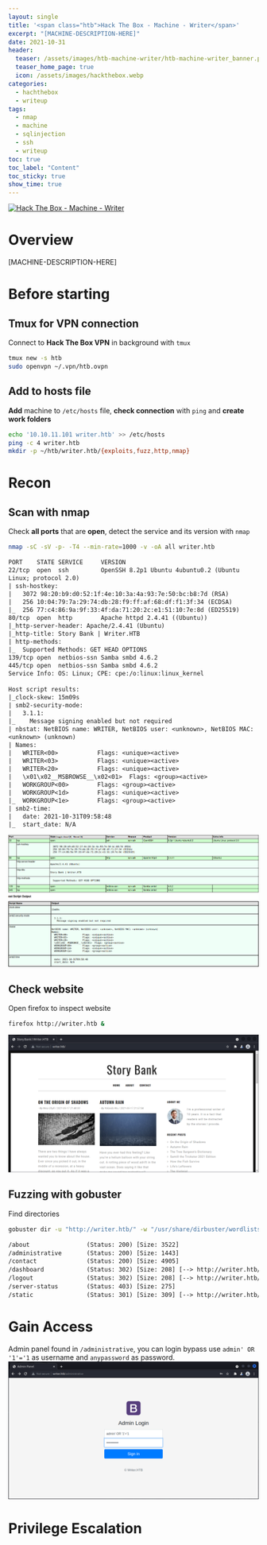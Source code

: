 ```yaml
---
layout: single
title: '<span class="htb">Hack The Box - Machine - Writer</span>'
excerpt: "[MACHINE-DESCRIPTION-HERE]"
date: 2021-10-31
header:
  teaser: /assets/images/htb-machine-writer/htb-machine-writer_banner.png
  teaser_home_page: true
  icon: /assets/images/hackthebox.webp
categories:
  - hachthebox
  - writeup
tags:
  - nmap
  - machine
  - sqlinjection 
  - ssh
  - writeup
toc: true
toc_label: "Content"
toc_sticky: true
show_time: true
---
```


<!-- BANNER -->
<a href="/assets/images/htb-machine-writer/htb-machine-writer_banner.png">
    <img src="/assets/images/htb-machine-writer/htb-machine-writer_banner.png" alt="Hack The Box - Machine - Writer">
</a>

# Overview
[MACHINE-DESCRIPTION-HERE]

# Before starting
## Tmux for VPN connection
Connect to **Hack The Box VPN** in background with `tmux`
```bash
tmux new -s htb
sudo openvpn ~/.vpn/htb.ovpn
```

## Add to hosts file
**Add** machine to `/etc/hosts` file, **check connection** with `ping` and **create work folders**
```bash
echo '10.10.11.101 writer.htb' >> /etc/hosts
ping -c 4 writer.htb
mkdir -p ~/htb/writer.htb/{exploits,fuzz,http,nmap}
```

# Recon
## Scan with nmap
Check **all ports** that are **open**, detect the service and its version with `nmap`
```bash
nmap -sC -sV -p- -T4 --min-rate=1000 -v -oA all writer.htb
```
```nmap
PORT    STATE SERVICE     VERSION
22/tcp  open  ssh         OpenSSH 8.2p1 Ubuntu 4ubuntu0.2 (Ubuntu Linux; protocol 2.0)
| ssh-hostkey: 
|   3072 98:20:b9:d0:52:1f:4e:10:3a:4a:93:7e:50:bc:b8:7d (RSA)
|   256 10:04:79:7a:29:74:db:28:f9:ff:af:68:df:f1:3f:34 (ECDSA)
|_  256 77:c4:86:9a:9f:33:4f:da:71:20:2c:e1:51:10:7e:8d (ED25519)
80/tcp  open  http        Apache httpd 2.4.41 ((Ubuntu))
|_http-server-header: Apache/2.4.41 (Ubuntu)
|_http-title: Story Bank | Writer.HTB
| http-methods: 
|_  Supported Methods: GET HEAD OPTIONS
139/tcp open  netbios-ssn Samba smbd 4.6.2
445/tcp open  netbios-ssn Samba smbd 4.6.2
Service Info: OS: Linux; CPE: cpe:/o:linux:linux_kernel

Host script results:
|_clock-skew: 15m09s
| smb2-security-mode: 
|   3.1.1: 
|_    Message signing enabled but not required
| nbstat: NetBIOS name: WRITER, NetBIOS user: <unknown>, NetBIOS MAC: <unknown> (unknown)
| Names:
|   WRITER<00>           Flags: <unique><active>
|   WRITER<03>           Flags: <unique><active>
|   WRITER<20>           Flags: <unique><active>
|   \x01\x02__MSBROWSE__\x02<01>  Flags: <group><active>
|   WORKGROUP<00>        Flags: <group><active>
|   WORKGROUP<1d>        Flags: <unique><active>
|_  WORKGROUP<1e>        Flags: <group><active>
| smb2-time: 
|   date: 2021-10-31T09:58:48
|_  start_date: N/A
```
<a href="/assets/images/htb-machine-writer/htb-machine-writer_nmap.png">
    <img src="/assets/images/htb-machine-writer/htb-machine-writer_nmap.png" alt="Hack The Box - Machine - Writer - Nmap">
</a>

## Check website
Open firefox to inspect website
```bash
firefox http://writer.htb &
```
<a href="/assets/images/htb-machine-writer/htb-machine-writer_website.png">
    <img src="/assets/images/htb-machine-writer/htb-machine-writer_website.png" alt="Hack The Box - Machine - Writer -Website">
</a>

## Fuzzing with gobuster
Find directories
```bash
gobuster dir -u "http://writer.htb/" -w "/usr/share/dirbuster/wordlists/directory-list-lowercase-2.3-medium.txt" -t 23 -o root_directories.fuzz
```
```txt
/about                (Status: 200) [Size: 3522]
/administrative       (Status: 200) [Size: 1443]
/contact              (Status: 200) [Size: 4905]
/dashboard            (Status: 302) [Size: 208] [--> http://writer.htb/]
/logout               (Status: 302) [Size: 208] [--> http://writer.htb/]
/server-status        (Status: 403) [Size: 275]
/static               (Status: 301) [Size: 309] [--> http://writer.htb/static/]
```

# Gain Access
Admin panel found in `/administrative`, you can login bypass use `admin' OR '1'='1` as username and `anypassword` as password.
<a href="/assets/images/htb-machine-writer/htb-machine-writer_adminpanel.png">
    <img src="/assets/images/htb-machine-writer/htb-machine-writer_adminpanel.png" alt="Hack The Box - Machine - Writer - Adminpanel">
</a>

# Privilege Escalation
